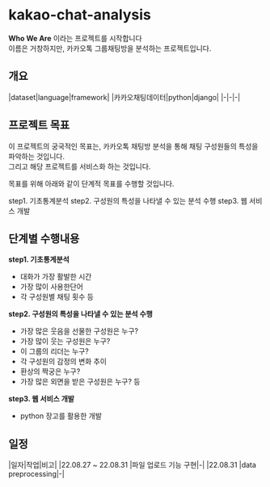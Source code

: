 # kakao-chat-analysis

**Who We Are** 이라는 프로젝트를 시작합니다<br>
이름은 거창하지만, 카카오톡 그룹채팅방을 분석하는 프로젝트입니다.<br>


## 개요
|dataset|language|framework|
|카카오채팅데이터|python|django|
|-|-|-|

## 프로젝트 목표

이 프로젝트의 궁국적인 목표는, 카카오톡 채팅방 분석을 통해 채팅 구성원들의 특성을 파악하는 것입니다.<br>
그리고 해당 프로젝트를 서비스화 하는 것입니다.<br>

목표를 위해 아래와 같이 단계적 목표를 수행할 것입니다.

step1. 기초통계분석
step2. 구성원의 특성을 나타낼 수 있는 분석 수행
step3. 웹 서비스 개발

## 단계별 수행내용

**step1. 기초통계분석**
- 대화가 가장 활발한 시간
- 가장 많이 사용한단어
- 각 구성원별 채팅 횟수 등

**step2. 구성원의 특성을 나타낼 수 있는 분석 수행**
- 가장 많은 웃음을 선물한 구성원은 누구?
- 가장 많이 웃는 구성원은 누구?
- 이 그룹의 리더는 누구?
- 각 구성원의 감정의 변화 추이
- 환상의 짝궁은 누구?
- 가장 많은 외면을 받은 구성원은 누구? 등

**step3. 웹 서비스 개발**
- python 장고를 활용한 개발

## 일정
|일자|작업|비고|
|22.08.27 ~ 22.08.31 |파일 업로드 기능 구현|-|
|22.08.31  |data preprocessing|-|



